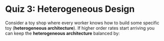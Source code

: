 # Quiz 3: Heterogeneous Design

Consider a toy shop where every worker knows how to build some specific toy (**heterogeneous architecture**). If higher order rates start arriving you can keep the **heterogeneous architecture** balanced by:
